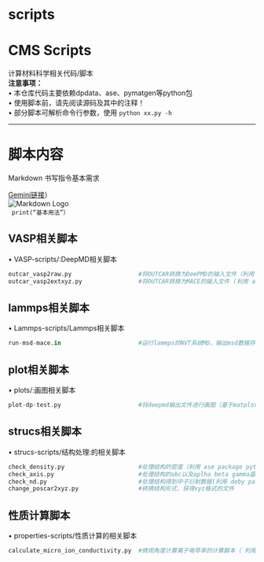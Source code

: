 # scripts
# CMS Scripts
计算材料科学相关代码/脚本  
**注意事项：**  
• 本仓库代码主要依赖dpdata、ase、pymatgen等python包    
• 使用脚本前，请先阅读源码及其中的注释！  
• 部分脚本可解析命令行参数，使用 `python xx.py -h`  

---
# 脚本内容  




Markdown 书写指令基本需求  

[Gemini链接](https://gemini.google.com/app/25f8fe3324929ac5)）  
![Markdown Logo](https://markdown.com.cn/images/logo.png)  
` print(“基本用法”）`

## VASP相关脚本
• VASP-scripts/:DeepMD相关脚本
```python
outcar_vasp2raw.py                   #将OUTCAR转换为DeePMD的输入文件（利用 dpdata package）
outcar_vasp2extxyz.py                #将OUTCAR转换为MACE的输入文件 (利用 ase package)

```

## lammps相关脚本
• Lammps-scripts/Lammps相关脚本
```python
run-msd-mace.in                      #运行lammps的NVT系统MD，输出msd数据存储到msd_results.txt;
```



## plot相关脚本
• plots/:画图相关脚本
```python
plot-dp-test.py                      #将deepmd输出文件进行画图（基于matplotlib)
```
## strucs相关脚本
• strucs-scripts/结构处理:的相关脚本
```python
check_density.py                     #处理结构的密度（利用 ase package python check_axis.py  *.vasp)
check_axis.py                        #处理结构的abc以及aplha beta gamma晶格参数 执行方式python check_axis.py  *.vasp)
check_nd.py                          #处理结构得到中子衍射数据(利用 deby package) 
change_poscar2xyz.py                 #转换结构形式，获得xyz格式的文件
```

## 性质计算脚本
• properties-scripts/性质计算的相关脚本
```python
calculate_micro_ion_conductivity.py  #微观角度计算离子电导率的计算脚本（ 利用ase package)
```